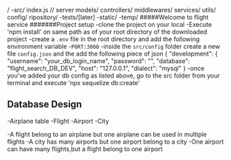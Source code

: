 /
    -src/
       index.js // server
       models/
       controllers/
       middlewares/
       services/
       utils/
       config/
       ripository/
    -tests/[later]
    -static/
    -temp/
    #####Welcome  to flight service
    #######Project setup
    -clone the project on your local
    -Execute 'npm install' on same path as of your root directory of the downloaded project
    -create a `.env` file in the root directory and add the following environment variable
       -`PORT:3000`
    -inside the `src/config` folder create a new file `config.json` and the add the following piece of json
    {
  "development": {
    "username": "your_db_login_name",
    "password": "<Your password>",
    "database": "flight_search_DB_DEV",
    "host": "127.0.0.1",
    "dialect": "mysql"
  }
  -once you've added your db config as listed above, go to the src folder from your terminal and execute 'npx sequelize db:create'

  ## Database Design
   -Airplane table
   -Flight
   -Airport
   -City

   -A flight belong to an airplane but one airplane can be used in multiple flights
   -A city has many airports but one airport belong to a city
   -One airport can have many flights,but a flight belong to one airport